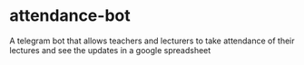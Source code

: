 # attendance-bot
A telegram bot that allows teachers and lecturers to take attendance of their lectures and see the updates in a google spreadsheet
